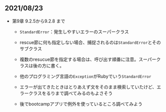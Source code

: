 ## 2021/08/23
- 第9章 9.2.5から9.2.8 まで
    - `StandardError`：発生しやすいエラーのスーパークラス
    - rescue節に何も指定しない場合、捕捉されるのは`StandardError`とそのサブクラス
    - 複数のresucue節を指定する場合は、呼び出す順番に注意。スーパークラスは後の方に書く。
    - 他のプログラミング言語の`Exception`がRubyでいう`StandardError`

    - エラーが出てきたときはとりあえず文をそのまま検索していたけど、エラークラスをるりまで調べてみるのもよさそう
    - 後でbootcampアプリで例外を使っているところ調べてみよう
